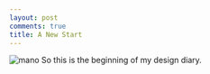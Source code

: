 ```yaml
---
layout: post
comments: true
title: A New Start
---
```

![mano](/assets/_hero.jpg)
So this is the beginning of my design diary.
